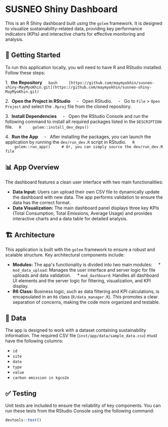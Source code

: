 # SUSNEO Shiny Dashboard

This is an R Shiny dashboard built using the `golem` framework. It is designed to visualize sustainability-related data, providing key performance indicators (KPIs) and interactive charts for effective monitoring and analysis.

## 🚀 Getting Started

To run this application locally, you will need to have R and RStudio installed. Follow these steps:

1.  **the Repository**
    ```bash
    [https://github.com/maymyokhin/susneo-shiny-MayMyoKhin.git](https://github.com/maymyokhin/susneo-shiny-MayMyoKhin.git)
    ```

2.  **Open the Project in RStudio**
    -   Open RStudio.
    -   Go to `File` > `Open Project` and select the `.Rproj` file from the cloned repository.

3.  **Install Dependencies**
    -   Open the RStudio Console and run the following command to install all required packages listed in the `DESCRIPTION` file.
    ```R
    golem::install_dev_deps()
    ```

4.  **Run the App**
    -   After installing the packages, you can launch the application by running the `dev/run_dev.R` script in RStudio.
    ```R
    golem::run_app()
    # Or, you can simply source the dev/run_dev.R file
    ```

## 📊 App Overview

The dashboard features a clean user interface with two main functionalities:

* **Data Input:** Users can upload their own CSV file to dynamically update the dashboard with new data. The app performs validation to ensure the data has the correct format.
* **Data Visualization:** The main dashboard panel displays three key KPIs (Total Consumption, Total Emissions, Average Usage) and provides interactive charts and a data table for detailed analysis.

## 🏗️ Architecture

This application is built with the `golem` framework to ensure a robust and scalable structure. Key architectural components include:

* **Modules:** The app's functionality is divided into two main modules:
    * `mod_data_upload`: Manages the user interface and server logic for file uploads and data validation.
    * `mod_dashboard`: Handles all dashboard UI elements and the server logic for filtering, visualization, and KPI display.
* **R6 Class:** Business logic, such as data filtering and KPI calculations, is encapsulated in an `R6` class (`R/data_manager.R`). This promotes a clear separation of concerns, making the code more organized and testable.

## 💾 Data

The app is designed to work with a dataset containing sustainability information. The required CSV file (`inst/app/data/sample_data.csv`) must have the following columns:

* `id`
* `site`
* `date`
* `type`
* `value`
* `carbon emission in kgco2e`

## ✅ Testing

Unit tests are included to ensure the reliability of key components. You can run these tests from the RStudio Console using the following command:

```R
devtools::test()
